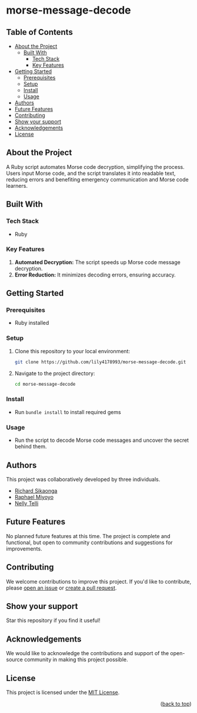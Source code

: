 <a name="readme-top"></a>

# morse-message-decode

## Table of Contents

- [About the Project](#about-project)
  - [Built With](#built-with)
    - [Tech Stack](#tech-stack)
    - [Key Features](#key-features)
- [Getting Started](#getting-started)
  - [Prerequisites](#prerequisites)
  - [Setup](#setup)
  - [Install](#install)
  - [Usage](#usage)
- [Authors](#authors)
- [Future Features](#future-features)
- [Contributing](#contributing)
- [Show your support](#support)
- [Acknowledgements](#acknowledgements)
- [License](#license)

## About the Project <a name="about-project"></a>

A Ruby script automates Morse code decryption, simplifying the process. Users input Morse code, and the script translates it into readable text, reducing errors and benefiting emergency communication and Morse code learners.

## Built With <a name="built-with"></a>

### Tech Stack <a name="tech-stack"></a>

- Ruby

### Key Features <a name="key-features"></a>

1. **Automated Decryption:** The script speeds up Morse code message decryption.
2. **Error Reduction:** It minimizes decoding errors, ensuring accuracy.

## Getting Started <a name="getting-started"></a>

### Prerequisites <a name="prerequisites"></a>

- Ruby installed

### Setup <a name="setup"></a>

1. Clone this repository to your local environment:

   ```bash
   git clone https://github.com/lily4178993/morse-message-decode.git
   ```

2. Navigate to the project directory:

   ```bash
   cd morse-message-decode
   ```
### Install <a name="install"></a>

- Run `bundle install` to install required gems

### Usage <a name="usage"></a>

- Run the script to decode Morse code messages and uncover the secret behind them.

## Authors <a name="authors"></a>

This project was collaboratively developed by three individuals.

- [Richard Sikaonga](https://github.com/richie1988)
- [Raphael Miyoyo](https://github.com/rmiyoyo)
- [Nelly Telli](https://github.com/lily4178993)

## Future Features <a name="future-features"></a>

No planned future features at this time. The project is complete and functional, but open to community contributions and suggestions for improvements.

## Contributing <a name="contributing"></a>

We welcome contributions to improve this project. If you'd like to contribute, please [open an issue](https://github.com/lily4178993/morse-message-decode/issues) or [create a pull request](https://github.com/lily4178993/morse-message-decode/pulls).

## Show your support <a name="support"></a>

Star this repository if you find it useful!

## Acknowledgements <a name="acknowledgements"></a>

We would like to acknowledge the contributions and support of the open-source community in making this project possible.

## License <a name="license"></a>

This project is licensed under the [MIT License](./LICENSE).

<p align="right">(<a href="#readme-top">back to top</a>)</p>